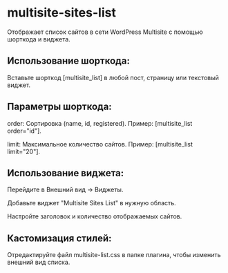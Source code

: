 # multisite-sites-list
Отображает список сайтов в сети WordPress Multisite с помощью шорткода и виджета.

Использование шорткода:
----------------------
Вставьте шорткод [multisite_list] в любой пост, страницу или текстовый виджет.

Параметры шорткода:
-------------------

order: Сортировка (name, id, registered). Пример: [multisite_list order="id"].

limit: Максимальное количество сайтов. Пример: [multisite_list limit="20"].

Использование виджета:
---------------------
Перейдите в Внешний вид → Виджеты.

Добавьте виджет "Multisite Sites List" в нужную область.

Настройте заголовок и количество отображаемых сайтов.

Кастомизация стилей:
--------------------
Отредактируйте файл multisite-list.css в папке плагина, чтобы изменить внешний вид списка.

